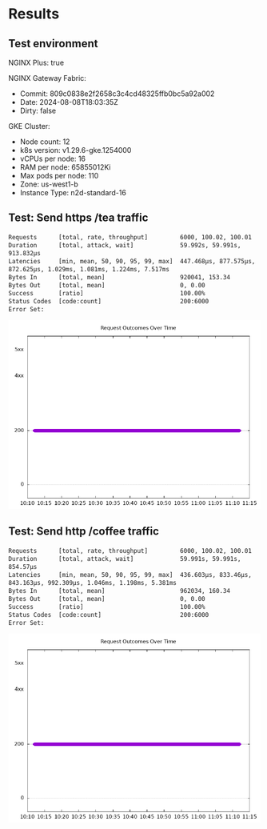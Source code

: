 # Results

## Test environment

NGINX Plus: true

NGINX Gateway Fabric:

- Commit: 809c0838e2f2658c3c4cd48325ffb0bc5a92a002
- Date: 2024-08-08T18:03:35Z
- Dirty: false

GKE Cluster:

- Node count: 12
- k8s version: v1.29.6-gke.1254000
- vCPUs per node: 16
- RAM per node: 65855012Ki
- Max pods per node: 110
- Zone: us-west1-b
- Instance Type: n2d-standard-16

## Test: Send https /tea traffic

```text
Requests      [total, rate, throughput]         6000, 100.02, 100.01
Duration      [total, attack, wait]             59.992s, 59.991s, 913.832µs
Latencies     [min, mean, 50, 90, 95, 99, max]  447.468µs, 877.575µs, 872.625µs, 1.029ms, 1.081ms, 1.224ms, 7.517ms
Bytes In      [total, mean]                     920041, 153.34
Bytes Out     [total, mean]                     0, 0.00
Success       [ratio]                           100.00%
Status Codes  [code:count]                      200:6000  
Error Set:
```

![https-plus.png](https-plus.png)

## Test: Send http /coffee traffic

```text
Requests      [total, rate, throughput]         6000, 100.02, 100.01
Duration      [total, attack, wait]             59.991s, 59.991s, 854.57µs
Latencies     [min, mean, 50, 90, 95, 99, max]  436.603µs, 833.46µs, 843.163µs, 992.309µs, 1.046ms, 1.198ms, 5.381ms
Bytes In      [total, mean]                     962034, 160.34
Bytes Out     [total, mean]                     0, 0.00
Success       [ratio]                           100.00%
Status Codes  [code:count]                      200:6000  
Error Set:
```

![http-plus.png](http-plus.png)
